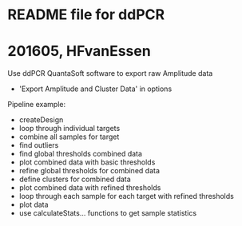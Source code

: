# README file for ddPCR
# 
# 201605, HFvanEssen

Use ddPCR QuantaSoft software to export raw Amplitude data
- 'Export Amplitude and Cluster Data' in options 

Pipeline example:
- createDesign
- loop through individual targets
- combine all samples for target 
- find outliers
- find global thresholds combined data
- plot combined data with basic thresholds
- refine global thresholds for combined data
- define clusters for combined data
- plot combined data with refined thresholds
- loop through each sample for each target with refined thresholds
- plot data
- use calculateStats... functions to get sample statistics
######